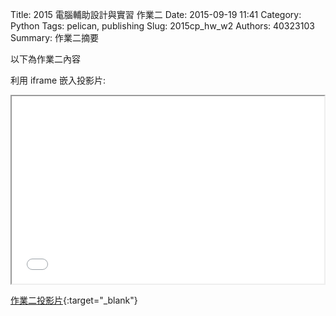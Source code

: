Title: 2015 電腦輔助設計與實習 作業二
Date: 2015-09-19 11:41
Category: Python
Tags: pelican, publishing
Slug: 2015cp_hw_w2
Authors: 40323103
Summary: 作業二摘要

以下為作業二內容

利用 iframe 嵌入投影片:

<iframe src="40323103_cp_w2_p.html" width="500" height="300"></iframe>

[作業二投影片](40323103_cp_w2_p.html){:target="_blank"}

